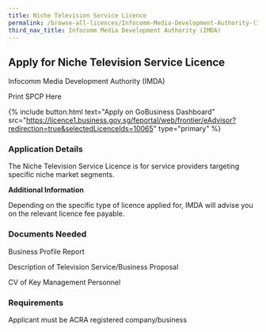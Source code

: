 ```yaml
---
title: Niche Television Service Licence
permalink: /browse-all-licences/Infocomm-Media-Development-Authority-(IMDA)/Niche-Television-Service-Licence
third_nav_title: Infocomm Media Development Authority (IMDA)
---
```


## Apply for Niche Television Service Licence

Infocomm Media Development Authority (IMDA)

Print SPCP Here


{% include button.html text="Apply on GoBusiness Dashboard" src="https://licence1.business.gov.sg/feportal/web/frontier/eAdvisor?redirection=true&selectedLicenceIds=10065" type="primary" %}

### Application Details

<p>The Niche Television Service Licence is for service providers targeting specific niche market segments.</p>

**Additional Information**

Depending on the specific type of licence applied for, IMDA will advise you on the relevant licence fee payable.

### Documents Needed

Business Profile Report

Description of Television Service/Business Proposal

CV of Key Management Personnel

### Requirements

Applicant must be ACRA registered company/business

